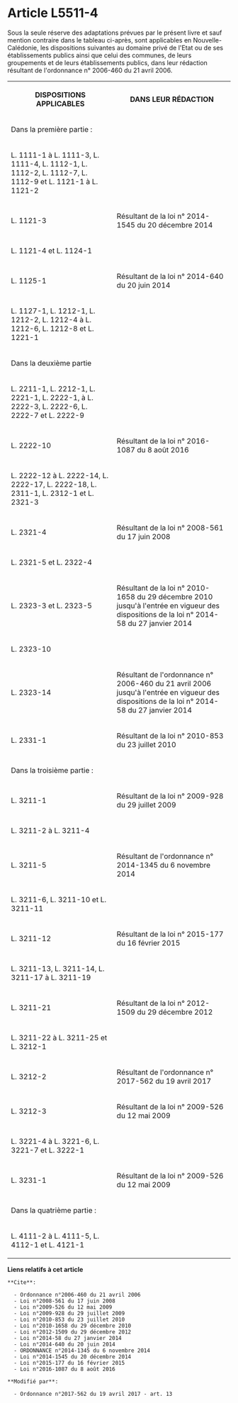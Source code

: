# Article L5511-4

Sous la seule réserve des adaptations prévues par le présent livre et sauf mention contraire dans le tableau ci-après, sont
applicables en Nouvelle-Calédonie, les dispositions suivantes au domaine privé de l'Etat ou de ses établissements publics
ainsi que celui des communes, de leurs groupements et de leurs établissements publics, dans leur rédaction résultant de
l'ordonnance n° 2006-460 du 21 avril 2006.

<table>
  <tbody>
    <tr>
      <th>

DISPOSITIONS APPLICABLES</th>
      <th>

DANS LEUR RÉDACTION</th>
    </tr>
    <tr>
      <td align="left">

Dans la première partie :</td>
      <td align="left">
    </td></tr>
    <tr>
      <td>

L. 1111-1 à L. 1111-3, L. 1111-4, L. 1112-1, L. 1112-2, L. 1112-7, L. 1112-9 et L. 1121-1 à L. 1121-2</td>
      <td align="left">
    </td></tr>
    <tr>
      <td>

L. 1121-3</td>
      <td>

Résultant de la loi n° 2014-1545 du 20 décembre 2014 
</td>
    </tr>
    <tr>
      <td>

L. 1121-4 et L. 1124-1</td>
      <td align="left">
    </td></tr>
    <tr>
      <td>

L. 1125-1</td>
      <td>

Résultant de la loi n° 2014-640 du 20 juin 2014 
</td>
    </tr>
    <tr>
      <td>

L. 1127-1, L. 1212-1, L. 1212-2, L. 1212-4 à L. 1212-6, L. 1212-8 et L. 1221-1</td>
      <td align="left">
    </td></tr>
    <tr>
      <td>

Dans la deuxième partie</td>
      <td align="left">
    </td></tr>
    <tr>
      <td>

L. 2211-1, L. 2212-1, L. 2221-1, L. 2222-1, à L. 2222-3, L. 2222-6, L. 2222-7 et L. 2222-9</td>
      <td align="left">
    </td></tr>
    <tr>
      <td>

L. 2222-10</td>
      <td>

Résultant de la loi n° 2016-1087 du 8 août 2016 
</td>
    </tr>
    <tr>
      <td>

L. 2222-12 à L. 2222-14, L. 2222-17, L. 2222-18, L. 2311-1, L. 2312-1 et L. 2321-3</td>
      <td align="left">
    </td></tr>
    <tr>
      <td>

L. 2321-4</td>
      <td>

Résultant de la loi n° 2008-561 du 17 juin 2008 
</td>
    </tr>
    <tr>
      <td>

L. 2321-5 et L. 2322-4</td>
      <td align="left">
    </td></tr>
    <tr>
      <td>

L. 2323-3 et L. 2323-5</td>
      <td>

Résultant de la loi n° 2010-1658 du 29 décembre 2010 jusqu'à l'entrée en vigueur des dispositions de la loi n° 2014-58 du 27
janvier 2014 
</td>
    </tr>
    <tr>
      <td>

L. 2323-10</td>
      <td align="left">
    </td></tr>
    <tr>
      <td>

L. 2323-14</td>
      <td>

Résultant de l'ordonnance n° 2006-460 du 21 avril 2006 jusqu'à l'entrée en vigueur des dispositions de la loi n° 2014-58 du
27 janvier 2014 </td>
    </tr>
    <tr>
      <td>

L. 2331-1</td>
      <td>

Résultant de la loi n° 2010-853 du 23 juillet 2010 
</td>
    </tr>
    <tr>
      <td align="left">

Dans la troisième partie :</td>
      <td align="left">
    </td></tr>
    <tr>
      <td>

L. 3211-1</td>
      <td>

Résultant de la loi n° 2009-928 du 29 juillet 2009 
</td>
    </tr>
    <tr>
      <td>

L. 3211-2 à L. 3211-4</td>
      <td align="left">
    </td></tr>
    <tr>
      <td>

L. 3211-5</td>
      <td>

Résultant de l'ordonnance n° 2014-1345 du 6 novembre 2014 
</td>
    </tr>
    <tr>
      <td>

L. 3211-6, L. 3211-10 et L. 3211-11</td>
      <td align="left">
    </td></tr>
    <tr>
      <td>

L. 3211-12</td>
      <td>

Résultant de la loi n° 2015-177 du 16 février 2015 
</td>
    </tr>
    <tr>
      <td>

L. 3211-13, L. 3211-14, L. 3211-17 à L. 3211-19</td>
      <td align="left">
    </td></tr>
    <tr>
      <td>

L. 3211-21</td>
      <td>

Résultant de la loi n° 2012-1509 du 29 décembre 2012 
</td>
    </tr>
    <tr>
      <td>

L. 3211-22 à L. 3211-25 et L. 3212-1</td>
      <td align="left">
    </td></tr>
    <tr>
      <td>

L. 3212-2</td>
      <td>

Résultant de l'ordonnance n° 2017-562 du 19 avril 2017</td>
    </tr>
    <tr>
      <td>

L. 3212-3</td>
      <td>

Résultant de la loi n° 2009-526 du 12 mai 2009 
</td>
    </tr>
    <tr>
      <td>

L. 3221-4 à L. 3221-6, L. 3221-7 et L. 3222-1</td>
      <td align="left">
    </td></tr>
    <tr>
      <td>

L. 3231-1</td>
      <td>

Résultant de la loi n° 2009-526 du 12 mai 2009 </td>
    </tr>
    <tr>
      <td align="left">

Dans la quatrième partie :</td>
      <td align="left">
    </td></tr>
    <tr>
      <td>

L. 4111-2 à L. 4111-5, L. 4112-1 et L. 4121-1</td>
      <td align="left">
    </td></tr>
  </tbody>
</table>

**Liens relatifs à cet article**

	**Cite**:

	  - Ordonnance n°2006-460 du 21 avril 2006
	  - Loi n°2008-561 du 17 juin 2008
	  - Loi n°2009-526 du 12 mai 2009
	  - Loi n°2009-928 du 29 juillet 2009
	  - Loi n°2010-853 du 23 juillet 2010
	  - Loi n°2010-1658 du 29 décembre 2010
	  - Loi n°2012-1509 du 29 décembre 2012
	  - Loi n°2014-58 du 27 janvier 2014
	  - Loi n°2014-640 du 20 juin 2014
	  - ORDONNANCE n°2014-1345 du 6 novembre 2014
	  - Loi n°2014-1545 du 20 décembre 2014
	  - Loi n°2015-177 du 16 février 2015
	  - Loi n°2016-1087 du 8 août 2016

	**Modifié par**:

	  - Ordonnance n°2017-562 du 19 avril 2017 - art. 13
